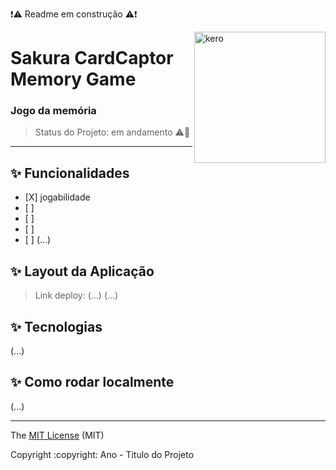 :exclamation::warning: Readme em construção :warning::exclamation:

<img src="https://i.pinimg.com/originals/77/79/4c/77794ca1db8c88fd0cf706c06884fb76.gif" alt="kero" width="210px" align="right">

# Sakura CardCaptor Memory Game

### Jogo da memória

> Status do Projeto: em andamento :warning::dizzy:

<hr/>

## ✨ Funcionalidades

<ul>
  <li>[X] jogabilidade </li>
  <li>[ ] </li>
  <li>[ ] </li>
  <li>[ ] </li>
  <li>[ ] (...)</li>
</ul>
 
## ✨ Layout da Aplicação
  > Link deploy: (...)
(...)
  
## ✨ Tecnologias
(...)
  
## ✨ Como rodar localmente
(...)

<hr/>

<div align="left">
  <p>The <a href="https://github.com/itscacauinpt/sakura-cardcaptor-memory-game">MIT License</a> (MIT)</p>
  <p>Copyright :copyright: Ano - Titulo do Projeto</p>
</div>
